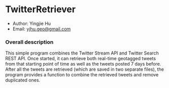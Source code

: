 # TwitterRetriever


* Author: Yingjie Hu
* Email: yjhu.geo@gmail.com



### Overall description 
This simple program combines the Twitter Stream API and Twitter Search REST API. Once started, it can retrieve both real-time geotagged tweets from that starting point of time as well as the tweets posted 7 days before. After all the tweets are retrieved (which are saved in two separate files), the program provides a function to combine the retrieved tweets and remove duplicated ones. 

